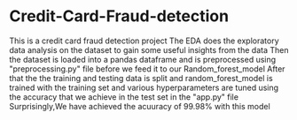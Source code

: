 # Credit-Card-Fraud-detection
This is a credit card fraud detection project
The EDA does the exploratory data analysis on the dataset to gain some useful insights from the data
Then the dataset is loaded into a pandas dataframe and is preprocessed using "preprocessing.py" file before we feed it to our Random_forest_model
After that the the training and testing data is split and random_forest_model is trained with the training set and various hyperparameters are tuned using the accuracy that we achieve in the test set
in the "app.py" file
Surprisingly,We have achieved the acuuracy of 99.98% with this model
